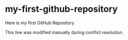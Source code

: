 # my-first-github-repository
Here is my first GitHub Repository

This line was modified manually during conflict resolution.

